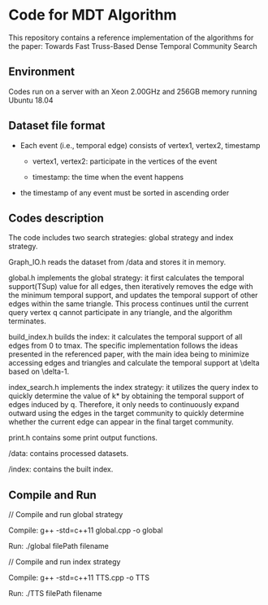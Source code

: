 # Code for MDT Algorithm 
This repository contains a reference implementation of the algorithms for the paper:
Towards Fast Truss-Based Dense Temporal Community Search

## Environment

Codes run on a server with an Xeon 2.00GHz and 256GB memory running Ubuntu 18.04

## Dataset file format

* Each event (i.e., temporal edge) consists of vertex1, vertex2, timestamp

    * vertex1, vertex2: participate in the vertices of the event

    * timestamp: the time when the event happens

* the timestamp of any event must be sorted in ascending order

## Codes description

The code includes two search strategies: global strategy and index strategy.

Graph_IO.h reads the dataset from /data and stores it in memory.

global.h implements the global strategy: it first calculates the temporal support(TSup) value for all edges, then iteratively removes the edge with the minimum temporal support, and updates the temporal support of other edges within the same triangle. This process continues until the current query vertex q cannot participate in any triangle, and the algorithm terminates.

build_index.h builds the index: it calculates the temporal support of all edges from 0 to tmax. The specific implementation follows the ideas presented in the referenced paper, with the main idea being to minimize accessing edges and triangles and calculate the temporal support at \delta based on \delta-1.

index_search.h implements the index strategy: it utilizes the query index to quickly determine the value of k* by obtaining the temporal support of edges induced by q. Therefore, it only needs to continuously expand outward using the edges in the target community to quickly determine whether the current edge can appear in the final target community.

print.h contains some print output functions.

/data: contains processed datasets.

/index: contains the built index.

## Compile and Run

// Compile and run global strategy

Compile: g++ -std=c++11 global.cpp -o global

Run: ./global filePath filename

// Compile and run index strategy

Compile: g++ -std=c++11 TTS.cpp -o TTS

Run: ./TTS filePath filename
